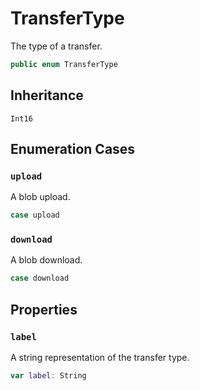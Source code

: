 # TransferType

The type of a transfer.

``` swift
public enum TransferType
```

## Inheritance

`Int16`

## Enumeration Cases

### `upload`

A blob upload.

``` swift
case upload
```

### `download`

A blob download.

``` swift
case download
```

## Properties

### `label`

A string representation of the transfer type.

``` swift
var label:​ String
```
